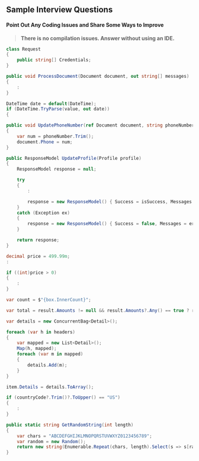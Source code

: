 ## Sample Interview Questions
#### Point Out Any Coding Issues and Share Some Ways to Improve

> **There is no compilation issues. Answer without using an IDE.**

``` csharp
class Request
{
    public string[] Credentials;
}
```
``` csharp
public void ProcessDocument(Document document, out string[] messages)
{
    :
}
```
``` csharp
DateTime date = default(DateTime);
if (DateTime.TryParse(value, out date))
{
```
``` csharp
public void UpdatePhoneNumber(ref Document document, string phoneNumber)
{
    var num = phoneNumber.Trim();
    document.Phone = num;
}
```
``` csharp
public ResponseModel UpdateProfile(Profile profile)
{
    ResponseModel response = null;

    try
    {
        :

        response = new ResponseModel() { Success = isSuccess, Messages = messages };
    }
    catch (Exception ex)
    {
        response = new ResponseModel() { Success = false, Messages = errorMessages };
    }

    return response;
}
```
``` csharp
decimal price = 499.99m;
:

if ((int)price > 0)
{
    :
}
```
``` csharp
var count = $"{box.InnerCount}";
```
``` csharp
var total = result.Amounts != null && result.Amounts?.Any() == true ? result.Amounts?.Sum() : 0;
```
``` csharp
var details = new ConcurrentBag<Detail>();

foreach (var h in headers)
{
    var mapped = new List<Detail>();
    Map(h, mapped);
    foreach (var m in mapped)
    {
        details.Add(m);
    }
}

item.Details = details.ToArray();

```
``` csharp
if (countryCode?.Trim()?.ToUpper() == "US")
{
    :
}
```
``` csharp
public static string GetRandomString(int length)
{
    var chars = "ABCDEFGHIJKLMNOPQRSTUVWXYZ0123456789";
    var random = new Random();
    return new string(Enumerable.Repeat(chars, length).Select(s => s[random.Next(s.Length)]).ToArray());
}
```
